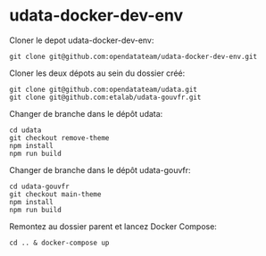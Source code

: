 # udata-docker-dev-env

Cloner le depot udata-docker-dev-env:

`git clone git@github.com:opendatateam/udata-docker-dev-env.git`

Cloner les deux dépots au sein du dossier créé:

```
git clone git@github.com:opendatateam/udata.git
git clone git@github.com:etalab/udata-gouvfr.git
```

Changer de branche dans le dépôt udata:

```
cd udata
git checkout remove-theme
npm install
npm run build
```

Changer de branche dans le dépôt udata-gouvfr:

```
cd udata-gouvfr
git checkout main-theme
npm install
npm run build
```

Remontez au dossier parent et lancez Docker Compose:

`cd .. & docker-compose up`

